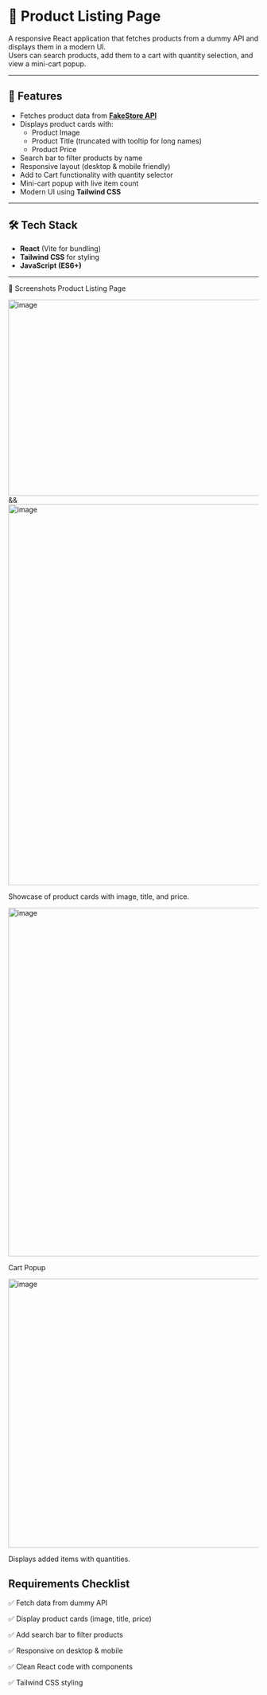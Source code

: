 # 🛒 Product Listing Page  

A responsive React application that fetches products from a dummy API and displays them in a modern UI.  
Users can search products, add them to a cart with quantity selection, and view a mini-cart popup.  

---

## 🚀 Features  

- Fetches product data from **[FakeStore API](https://fakestoreapi.com/products)**  
- Displays product cards with:  
  - Product Image  
  - Product Title (truncated with tooltip for long names)  
  - Product Price  
- Search bar to filter products by name  
- Responsive layout (desktop & mobile friendly)  
- Add to Cart functionality with quantity selector  
- Mini-cart popup with live item count  
- Modern UI using **Tailwind CSS**  

---

## 🛠️ Tech Stack  

- **React** (Vite for bundling)  
- **Tailwind CSS** for styling  
- **JavaScript (ES6+)**  

---

📸 Screenshots
Product Listing Page
<div>
  <img width="583" height="394" alt="image" src="https://github.com/user-attachments/assets/d5446e6b-5e7b-40d8-8e5d-635f86393ff2" /> &&
<img width="507" height="765" alt="image" src="https://github.com/user-attachments/assets/b90e1117-3109-489d-8356-18aa07039405" />

</div>


Showcase of product cards with image, title, and price.

<img width="1858" height="700" alt="image" src="https://github.com/user-attachments/assets/5ef5367e-6d07-472c-b63f-a2f81d6b3937" />


Cart Popup

<img width="609" height="540" alt="image" src="https://github.com/user-attachments/assets/fc37c1eb-4110-481f-84e0-55e2377b6c99" />


Displays added items with quantities.

## Requirements Checklist

✅ Fetch data from dummy API

✅ Display product cards (image, title, price)

✅ Add search bar to filter products

✅ Responsive on desktop & mobile

✅ Clean React code with components

✅ Tailwind CSS styling
  
